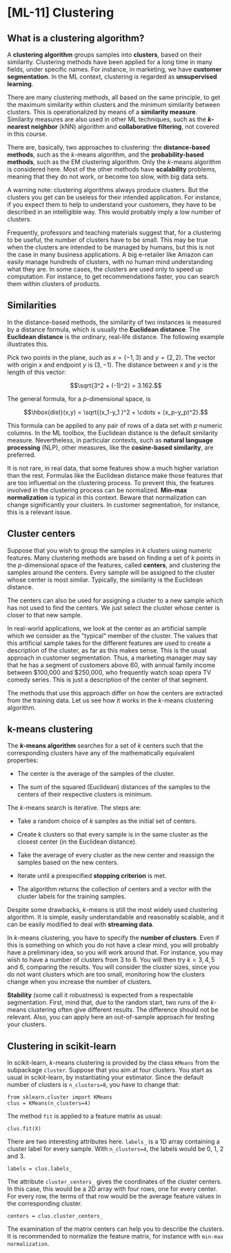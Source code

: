 # [ML-11] Clustering

## What is a clustering algorithm?

A **clustering algorithm** groups samples into **clusters**, based on their similarity. Clustering methods have been applied for a long time in many fields, under specific names. For instance, in marketing, we have **customer segmentation**. In the ML context, clustering is regarded as **unsupervised learning**.

There are many clustering methods, all based on the same principle, to get the maximum similarity within clusters and the minimum similarity between clusters. This is operationalized by means of a **similarity measure**. Similarity measures are also used in other ML techniques, such as the **$k$-nearest neighbor** (kNN) algorithm and **collaborative filtering**, not covered in this course.

There are, basically, two approaches to clustering: the **distance-based methods**, such as the $k$-means algorithm, and the **probability-based methods**, such as the EM clustering algorithm. Only the $k$-means algorithm is considered here. Most of the other methods have **scalability** problems, meaning that they do not work, or become too slow, with big data sets.

A warning note: clustering algorithms always produce clusters. But the clusters you get can be useless for their intended application. For instance, if you expect them to help to understand your customers, they have to be described in an intelligible way. This would probably imply a low number of clusters. 

Frequently, professors and teaching materials suggest that, for a clustering to be useful, the number of clusters have to be small. This may be true when the clusters are intended to be managed by humans, but this is not the case in many business applications. A big e-retailer like Amazon can easily manage hundreds of clusters, with no human mind understanding what they are. In some cases, the clusters are used only to speed up computation. For instance, to get recommendations faster, you can search them within clusters of products. 

## Similarities

In the distance-based methods, the similarity of two instances is measured by a distance formula, which is usually the **Euclidean distance**. The **Euclidean distance** is the ordinary, real-life distance. The following example illustrates this.

Pick two points in the plane, such as $x = (-1, 3)$ and $y = (2, 2)$. The vector with origin $x$ and endpoint $y$ is $(3, -1)$. The distance between $x$ and $y$ is the length of this vector:

$$\sqrt{3^2 + (-1)^2} = 3.162.$$

The general formula, for a $p$-dimensional space, is

$$\hbox{dist}(x,y) = \sqrt{(x_1-y_1 )^2 + \cdots + (x_p-y_p)^2}.$$

This formula can be applied to any pair of rows of a data set with $p$ numeric columns. In the ML toolbox, the Euclidean distance is the default similarity measure. Nevertheless, in particular contexts, such as **natural language processing** (NLP), other measures, like the **cosine-based similarity**, are preferred.

It is not rare, in real data, that some features show a much higher variation than the rest. Formulas like the Euclidean distance make those features that are too influential on the clustering process. To prevent this, the features involved in the clustering process can be normalized. **Min-max normalization** is typical in this context. Beware that normalization can change significantly your clusters. In customer segmentation, for instance, this is a relevant issue.

## Cluster centers

Suppose that you wish to group the samples in $k$ clusters using  numeric features. Many clustering methods are based on finding a set of $k$ points in the $p$-dimensional space of the features, called **centers**, and clustering the samples around the centers. Every sample will be assigned to the cluster whose center is most similar. Typically, the similarity is the Euclidean distance. 

The centers can also be used for assigning a cluster to a new sample which has not used to find the centers. We just select the cluster whose center is closer to that new sample.

In real-world applications, we look at the center as an artificial sample which we consider as the "typical" member of the cluster. The values that this artificial sample takes for the different features are used to create a description of the cluster, as far as this makes sense. This is the usual approach in customer segmentation. Thus, a marketing manager may say that he has a segment of customers above 60, with annual family income between $100,000 and $250,000, who frequently watch soap opera TV comedy series. This is just a description of the center of that segment.

The methods that use this approach differ on how the centers are extracted from the training data. Let us see how it works in the $k$-means clustering algorithm.

## k-means clustering

The **$k$-means algorithm** searches for a set of $k$ centers such that the corresponding clusters have any of the mathematically equivalent properties:

* The center is the average of the samples of the cluster.

* The sum of the squared (Euclidean) distances of the samples to the centers of their respective clusters is minimum.

The $k$-means search is iterative. The steps are:

* Take a random choice of $k$ samples as the initial set of centers.

* Create $k$ clusters so that every sample is in the same cluster as the closest center (in the Euclidean distance).

* Take the average of every cluster as the new center and reassign the samples based on the new centers.

* Iterate until a prespecified **stopping criterion** is met.

* The algorithm returns the collection of centers and a vector with the cluster labels for the training samples.

Despite some drawbacks, $k$-means is still the most widely used clustering algorithm. It is simple, easily understandable and reasonably scalable, and it can be easily modified to deal with **streaming data**. 

In $k$-means clustering, you have to specify the **number of clusters**. Even if this is something on which you do not have a clear mind, you will probably have a preliminary idea, so you will work around that. For instance, you may wish to have a number of clusters from 3 to 6. You will then try $k = 3, 4, 5$ and $6$, comparing the results. You will consider the cluster sizes, since you do not want clusters which are too small, monitoring how the clusters change when you increase the number of clusters. 

**Stability** (some call it robustness) is expected from a respectable segmentation. First, mind that, due to the random start, two runs of the $k$-means clustering often give different results. The difference should not be relevant. Also, you can apply here an out-of-sample approach for testing your clusters. 

## Clustering in scikit-learn

In scikit-learn, $k$-means clustering is provided by the class `KMeans` from the subpackage `cluster`. Suppose that you aim at four clusters. You start as usual in scikit-learn, by instantiating your estimator. Since the default number of clusters is `n_clusters=8`, you have to change that: 

```
from sklearn.cluster import KMeans
clus = KMeans(n_clusters=4)
```

The method `fit` is applied to a feature matrix as usual:

```
clus.fit(X)
```

There are two interesting attributes here. `labels_` is a 1D array containing a cluster label for every sample. With `n_clusters=4`, the labels would be 0, 1, 2 and 3. 

```
labels = clus.labels_
```

The attribute `cluster_centers_` gives the coordinates of the cluster centers. In this case, this would be a 2D array with four rows, one for every center. For every row, the terms of that row would be the  average feature values in the corresponding cluster.

```
centers = clus.cluster_centers_
```

The examination of the matrix centers can help you to describe the clusters. It is recommended to normalize the feature matrix, for instance with `min-max normalization`. 
